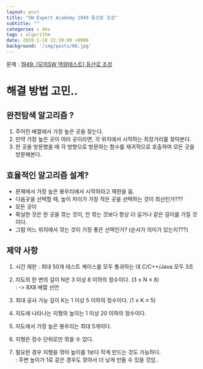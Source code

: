 ```yaml
---
layout: post
title: "SW Expert Academy 1949 등산로 조성"
subtitle: ""
categories : dev
tags : algorithm
date: 2020-1-18 22:30:00 +0900
background: '/img/posts/06.jpg'
---
```


문제 : [1949. [모의SW 역량테스트] 등산로 조성](https://swexpertacademy.com/main/code/problem/problemDetail.do?contestProbId=AV5PoOKKAPIDFAUq)

# 해결 방법 고민..
## 완전탐색 알고리즘 ?
 1. 주어진 배열에서 가장 높은 곳을 찾는다.
 2. 만약 가장 높은 곳이 여러 곳이라면, 각 위치에서 시작하는 최장거리를 찾아본다.
 3. 한 곳을 방문했을 때 각 방향으로 방문하는 함수를 재귀적으로 호출하여 모든 곳을 방문해본다.


## 효율적인 알고리즘 설계?
 - 문제에서 가장 높은 봉우리에서 시작하라고 제한을 둠.
 - 다음곳을 선택할 때, 높이 차이가 가장 작은 곳을 선택하는 것이 최선인가???
 - 모든 곳이
 - 확실한 것은 한 곳을 깎는 것이, 안 깎는 것보다 항상 더 길거나 같은 길이를 가질 것이다.
 - 그럼 어느 위치에서 깎는 것이 가장 좋은 선택인가? (순서가 의미가 있는지???)
 

## 제약 사항
1. 시간 제한 : 최대 50개 테스트 케이스를 모두 통과하는 데 C/C++/Java 모두 3초

2. 지도의 한 변의 길이 N은 3 이상 8 이하의 정수이다. (3 ≤ N ≤ 8)  
  : -> 8X8 배열 선언


3. 최대 공사 가능 깊이 K는 1 이상 5 이하의 정수이다. (1 ≤ K ≤ 5)

4. 지도에 나타나는 지형의 높이는 1 이상 20 이하의 정수이다.

5. 지도에서 가장 높은 봉우리는 최대 5개이다.

6. 지형은 정수 단위로만 깎을 수 있다.

7. 필요한 경우 지형을 깎아 높이를 1보다 작게 만드는 것도 가능하다.  
  : 주변 높이가 1로 같은 경우도 깎아서 더 낮게 만들 수 있을 것임..